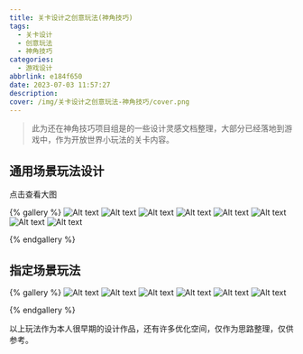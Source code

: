 ```yaml
---
title: 关卡设计之创意玩法(神角技巧)
tags:
  - 关卡设计
  - 创意玩法
  - 神角技巧
categories:
  - 游戏设计
abbrlink: e184f650
date: 2023-07-03 11:57:27
description:
cover: /img/关卡设计之创意玩法-神角技巧/cover.png
---
```

> 此为还在神角技巧项目组是的一些设计灵感文档整理，大部分已经落地到游戏中，作为开放世界小玩法的关卡内容。


## 通用场景玩法设计

点击查看大图

{% gallery %}
![Alt text](../img/%E5%85%B3%E5%8D%A1%E8%AE%BE%E8%AE%A1%E4%B9%8B%E5%88%9B%E6%84%8F%E7%8E%A9%E6%B3%95-%E7%A5%9E%E8%A7%92%E6%8A%80%E5%B7%A7/1688357523322.png)
![Alt text](../img/%E5%85%B3%E5%8D%A1%E8%AE%BE%E8%AE%A1%E4%B9%8B%E5%88%9B%E6%84%8F%E7%8E%A9%E6%B3%95-%E7%A5%9E%E8%A7%92%E6%8A%80%E5%B7%A7/1688357554944.png)
![Alt text](../img/%E5%85%B3%E5%8D%A1%E8%AE%BE%E8%AE%A1%E4%B9%8B%E5%88%9B%E6%84%8F%E7%8E%A9%E6%B3%95-%E7%A5%9E%E8%A7%92%E6%8A%80%E5%B7%A7/1688357569557.png)
![Alt text](../img/%E5%85%B3%E5%8D%A1%E8%AE%BE%E8%AE%A1%E4%B9%8B%E5%88%9B%E6%84%8F%E7%8E%A9%E6%B3%95-%E7%A5%9E%E8%A7%92%E6%8A%80%E5%B7%A7/1688357582949.png)
![Alt text](../img/%E5%85%B3%E5%8D%A1%E8%AE%BE%E8%AE%A1%E4%B9%8B%E5%88%9B%E6%84%8F%E7%8E%A9%E6%B3%95-%E7%A5%9E%E8%A7%92%E6%8A%80%E5%B7%A7/1688357599229.png)
![Alt text](../img/%E5%85%B3%E5%8D%A1%E8%AE%BE%E8%AE%A1%E4%B9%8B%E5%88%9B%E6%84%8F%E7%8E%A9%E6%B3%95-%E7%A5%9E%E8%A7%92%E6%8A%80%E5%B7%A7/1688357619104.png)
![Alt text](../img/%E5%85%B3%E5%8D%A1%E8%AE%BE%E8%AE%A1%E4%B9%8B%E5%88%9B%E6%84%8F%E7%8E%A9%E6%B3%95-%E7%A5%9E%E8%A7%92%E6%8A%80%E5%B7%A7/1688357685865.png)
![Alt text](../img/%E5%85%B3%E5%8D%A1%E8%AE%BE%E8%AE%A1%E4%B9%8B%E5%88%9B%E6%84%8F%E7%8E%A9%E6%B3%95-%E7%A5%9E%E8%A7%92%E6%8A%80%E5%B7%A7/1688357730595.png)

{% endgallery %}

## 指定场景玩法

{% gallery %}
![Alt text](../img/%E5%85%B3%E5%8D%A1%E8%AE%BE%E8%AE%A1%E4%B9%8B%E5%88%9B%E6%84%8F%E7%8E%A9%E6%B3%95-%E7%A5%9E%E8%A7%92%E6%8A%80%E5%B7%A7/1688357868067.png)
![Alt text](../img/%E5%85%B3%E5%8D%A1%E8%AE%BE%E8%AE%A1%E4%B9%8B%E5%88%9B%E6%84%8F%E7%8E%A9%E6%B3%95-%E7%A5%9E%E8%A7%92%E6%8A%80%E5%B7%A7/1688357887137.png)
![Alt text](../img/%E5%85%B3%E5%8D%A1%E8%AE%BE%E8%AE%A1%E4%B9%8B%E5%88%9B%E6%84%8F%E7%8E%A9%E6%B3%95-%E7%A5%9E%E8%A7%92%E6%8A%80%E5%B7%A7/1688357910482.png)
![Alt text](../img/%E5%85%B3%E5%8D%A1%E8%AE%BE%E8%AE%A1%E4%B9%8B%E5%88%9B%E6%84%8F%E7%8E%A9%E6%B3%95-%E7%A5%9E%E8%A7%92%E6%8A%80%E5%B7%A7/1688357943891.png)
![Alt text](../img/%E5%85%B3%E5%8D%A1%E8%AE%BE%E8%AE%A1%E4%B9%8B%E5%88%9B%E6%84%8F%E7%8E%A9%E6%B3%95-%E7%A5%9E%E8%A7%92%E6%8A%80%E5%B7%A7/1688357962655.png)
![Alt text](../img/%E5%85%B3%E5%8D%A1%E8%AE%BE%E8%AE%A1%E4%B9%8B%E5%88%9B%E6%84%8F%E7%8E%A9%E6%B3%95-%E7%A5%9E%E8%A7%92%E6%8A%80%E5%B7%A7/1688357983481.png)

{% endgallery %}

以上玩法作为本人很早期的设计作品，还有许多优化空间，仅作为思路整理，仅供参考。